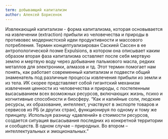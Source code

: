 ```yaml
---
term: добывающий капитализм
author: Алексей Борисенок
---
```

Извлекающий капитализм - форма капитализма, которая основывается на извлечении (extraction) прибыли из человечества и природы в противовес модернистской идеи продуктивности и массового потребления. Термин концептуализирован Саскией Сассен в ее антропологической поэме Expulsions, в котором она описывает каким образом вторая фаза капитализма оставляет после себя мертвую землю и мертвую воду через добывание пальмового масла, редких металлов для электроники, алмазов и тд. Этот термин помогает нам понять, как работает современный капитализм и подвести общий знаменатель под различные процессы извлечения прибыли из земли и из тела. ИК скорее представляет собой гигантский механизм извлечения ценности из человечества и природы, с постепенным высасыванием всех возможных ресурсов, включающих жизнь, психо и когнитивные способности и биосферу. “Как и калийные соли, людские ресурсы, их образование, интеллект, участвуют в экспорте товаров и сервисов из РБ (и других стран), функционируя по одному и тому же принципу. Используя разницу «давлений» в стоимости ресурсов, создается ситуация высасывания последних из конкретной территории и сообществ. В одном случае – природных. Во втором – интеллектуальных и эмоциональных.” 